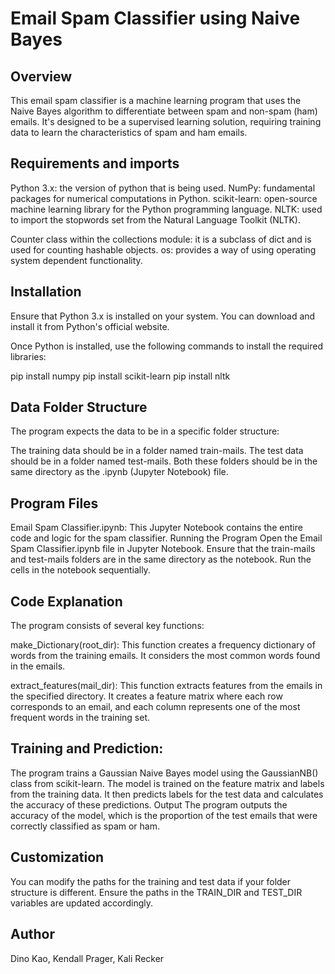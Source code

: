 # Email Spam Classifier using Naive Bayes
## Overview
This email spam classifier is a machine learning program that uses the Naive Bayes algorithm to differentiate between spam and non-spam (ham) emails. It's designed to be a supervised learning solution, requiring training data to learn the characteristics of spam and ham emails. 

## Requirements and imports
Python 3.x: the version of python that is being used.
NumPy: fundamental packages for numerical computations in Python.
scikit-learn: open-source machine learning library for the Python programming language.
NLTK: used to import the stopwords set from the Natural Language Toolkit (NLTK).

Counter class within the collections module: it is a subclass of dict and is used for counting hashable objects.
os: provides a way of using operating system dependent functionality.

## Installation
Ensure that Python 3.x is installed on your system. You can download and install it from Python's official website.

Once Python is installed, use the following commands to install the required libraries:

pip install numpy
pip install scikit-learn
pip install nltk

## Data Folder Structure
The program expects the data to be in a specific folder structure:

The training data should be in a folder named train-mails.
The test data should be in a folder named test-mails.
Both these folders should be in the same directory as the .ipynb (Jupyter Notebook) file.

## Program Files
Email Spam Classifier.ipynb: This Jupyter Notebook contains the entire code and logic for the spam classifier.
Running the Program
Open the Email Spam Classifier.ipynb file in Jupyter Notebook.
Ensure that the train-mails and test-mails folders are in the same directory as the notebook.
Run the cells in the notebook sequentially.

## Code Explanation
The program consists of several key functions:

make_Dictionary(root_dir): This function creates a frequency dictionary of words from the training emails. It considers the most common words found in the emails.

extract_features(mail_dir): This function extracts features from the emails in the specified directory. It creates a feature matrix where each row corresponds to an email, and each column represents one of the most frequent words in the training set.

## Training and Prediction:

The program trains a Gaussian Naive Bayes model using the GaussianNB() class from scikit-learn.
The model is trained on the feature matrix and labels from the training data.
It then predicts labels for the test data and calculates the accuracy of these predictions.
Output
The program outputs the accuracy of the model, which is the proportion of the test emails that were correctly classified as spam or ham.

## Customization
You can modify the paths for the training and test data if your folder structure is different. Ensure the paths in the TRAIN_DIR and TEST_DIR variables are updated accordingly.

## Author
Dino Kao, Kendall Prager, Kali Recker

